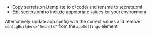* Copy secrets.xml.template to c:\code\ and rename to secrets.xml
* Edit secrets.xml to include appropriate values for your environment


Alternatively, update app.config with the correct values and remove `configBuilders="Secrets"` from the `appSettings` element
